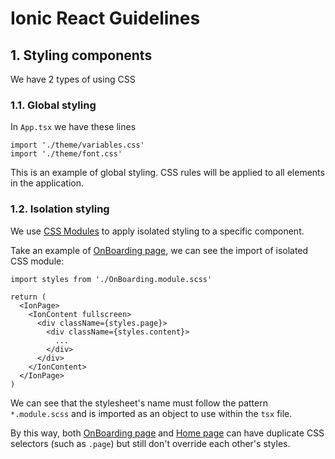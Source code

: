 # Ionic React Guidelines

## 1. Styling components

We have 2 types of using CSS

### 1.1. Global styling

In `App.tsx` we have these lines

```tsx
import './theme/variables.css'
import './theme/font.css'
```

This is an example of global styling. CSS rules will be applied to all elements in the application.

### 1.2. Isolation styling

We use [CSS Modules](https://create-react-app.dev/docs/adding-a-css-modules-stylesheet) to apply isolated styling to a specific component.

Take an example of [OnBoarding page](src/pages/OnBoarding/index.tsx), we can see the import of isolated CSS module:

```tsx
import styles from './OnBoarding.module.scss'

return (
  <IonPage>
    <IonContent fullscreen>
      <div className={styles.page}>
        <div className={styles.content}>
          ...
        </div>
      </div>
    </IonContent>
  </IonPage>
)
```

We can see that the stylesheet's name must follow the pattern `*.module.scss` and is imported as an object to use within the `tsx` file.

By this way, both [OnBoarding page](src/pages/OnBoarding/index.tsx) and [Home page](src/pages/Home/index.tsx) can have duplicate CSS selectors (such as `.page`) but still don't override each other's styles.  
